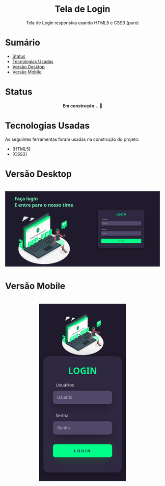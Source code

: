 <h1 align="center">Tela de Login</h1>
<p align="center">Tela de Login responsiva usando HTML5 e CSS3 (puro)</p>

Sumário
=================
<!--ts-->
   * [Status](#status)
   * [Tecnologias Usadas](#tecnologias)
   * [Versão Desktop](#desktop)
   * [Versão Mobile](#mobile)
<!--te-->

Status
=================
<h4 align="center"> 
	Em construção...  🚧
</h4>


Tecnologias Usadas
=================
As seguintes ferramentas foram usadas na construção do projeto:

- [HTML5]
- [CSS3]

Versão Desktop
=================
<h1 align="center">
  <img alt="desktop" title="#PrintDesktop" src="./screenshots/desktop.png" />
</h1>

Versão Mobile
=================
<h1 align="center">
  <img alt="mobile" title="#Printmobile" src="./screenshots/mobile.png" />
</h1>



